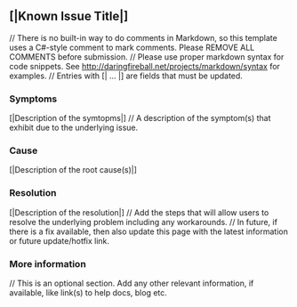 ## [|Known Issue Title|]
// There is no built-in way to do comments in Markdown, so this template uses a C#-style comment to mark comments. Please REMOVE ALL COMMENTS before submission.
// Please use proper markdown syntax for code snippets. See http://daringfireball.net/projects/markdown/syntax for examples.
// Entries with [| ... |] are fields that must be updated.

### Symptoms
[|Description of the symtopms|]
// A description of the symptom(s) that exhibit due to the  underlying issue. 

### Cause
[|Description of the root cause(s)|]

### Resolution
[|Description of the resolution|]
// Add the steps that will allow users to resolve the underlying problem including any workarounds. 
// In future, if there is a fix available, then also update this page with the latest information or future update/hotfix link.

### More information
// This is an optional section. Add any other relevant information, if available, like link(s) to help docs, blog etc. 
